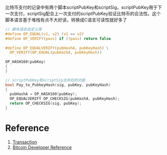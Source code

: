 
比特币支付的记录中有两个脚本scriptPubKey和scriptSig，scriptPubKey用于下一次支付，scriptSig配合上一次支付的scriptPubKey验证比特币的合法性。这个脚本语言基于堆栈有点不大好读，转换成C语言可读性就好多了


```C
// 脚本语言自定义库
#define OP_EQUAL(v1, v2) (v1 == v2) 
#define OP_VERIFY(pass) if (!pass) return false 
  
#define OP_EQUALVERIFY(pubHashA, pubKeyHash) \
  OP_VERIFY(OP_EQUAL(pubHashA, pubKeyHash))
  
OP_HASH160(pubKey)
{
}
```

```C
// scriptPubKey和scriptSig合并后的功能
bool Pay_to_PubkeyHash(sig, pubKey, pubKeyHash)
{
  pubHashA = OP_HASH160(pubKey);
  OP_EQUALVERIFY OP_CHECKSIG(pubHashA, pubKeyHash);
  return OP_CHECKSIG(sig, pubKey);
}
```

# Reference
1. [Transaction](https://en.bitcoin.it/wiki/Transaction)
2. [Bitcoin Developer Reference](https://bitcoin.org/en/developer-reference)
